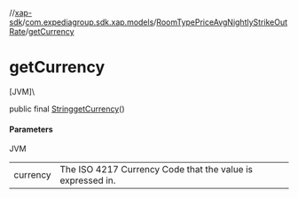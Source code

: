 //[xap-sdk](../../../index.md)/[com.expediagroup.sdk.xap.models](../index.md)/[RoomTypePriceAvgNightlyStrikeOutRate](index.md)/[getCurrency](get-currency.md)

# getCurrency

[JVM]\

public final [String](https://docs.oracle.com/javase/8/docs/api/java/lang/String.html)[getCurrency](get-currency.md)()

#### Parameters

JVM

| | |
|---|---|
| currency | The ISO 4217 Currency Code that the value is expressed in. |
